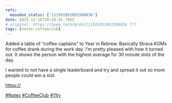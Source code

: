 ```yaml
---
refs:
  masodon_status: ['111591951091580836']
date: 2023-12-16T20:20:42.786Z
# original: https://hyem.tech/@rob/111591951091580836 ???
tags: [notes-coffeeclub]
---
```


<!-- refs.mastodon or refs.mastodon_status ? -->

<!-- un-minify HTML ? -->

<p>Added a table of “coffee captains” to Year in Rebrew. Basically Strava KOMs for coffee drank during the work day. I’m pretty pleased with how it turned out. It shows the person with the highest average for 30 minute slots of the day. </p>

<p>I wanted to not have a single leaderboard and try and spread it out so more people could win a slot.</p>

<!-- un-invisible things & simplify anchors ? -->

<p><a href="https://2023-rebrew.openlab.dev/" target="_blank" rel="nofollow noopener noreferrer" translate="no"><span class="invisible">https://</span><span class=">2023-rebrew.openlab.dev/</span><span class="invisible"></span></a></p>

<!-- trim hashtags + empty paragraphs ? -->
<!-- [rel=tag] or a.hashtag -->
<!-- only for paragraphs which **exclusively** contain tags though -->
<!-- or remove known hashtags i.e. #Notes and #CoffeeClub -->

<p><a href="https://hyem.tech/tags/Notes" class="mention hashtag" rel="tag">#<span>Notes</span></a> <a href="https://hyem.tech/tags/CoffeeClub" class="mention hashtag" rel="tag">#<span>CoffeeClub</span></a> <a href="https://hyem.tech/tags/11ty" class="mention hashtag" rel="tag">#<span>11ty</span></a></p>

<!-- Ignore replies from different accounts -->
<!-- account.id !== {{ me }} -->

<!-- Ignore my replies to replies from different accounts -->
<!-- in_reply_to_account_id !== null && in_reply_to_account_id !== {{ me }} -->

<!-- some sort of separator to mark different toots ? -->
